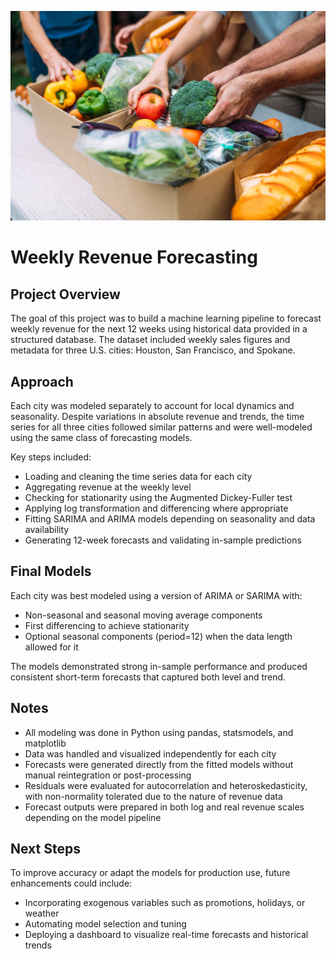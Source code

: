 ![Logo](Logo.jpg)

# Weekly Revenue Forecasting

## Project Overview  
The goal of this project was to build a machine learning pipeline to forecast weekly revenue for the next 12 weeks using historical data provided in a structured database. The dataset included weekly sales figures and metadata for three U.S. cities: Houston, San Francisco, and Spokane.

## Approach  
Each city was modeled separately to account for local dynamics and seasonality. Despite variations in absolute revenue and trends, the time series for all three cities followed similar patterns and were well-modeled using the same class of forecasting models.

Key steps included:

- Loading and cleaning the time series data for each city  
- Aggregating revenue at the weekly level  
- Checking for stationarity using the Augmented Dickey-Fuller test  
- Applying log transformation and differencing where appropriate  
- Fitting SARIMA and ARIMA models depending on seasonality and data availability  
- Generating 12-week forecasts and validating in-sample predictions

## Final Models  
Each city was best modeled using a version of ARIMA or SARIMA with:  
- Non-seasonal and seasonal moving average components  
- First differencing to achieve stationarity  
- Optional seasonal components (period=12) when the data length allowed for it  

The models demonstrated strong in-sample performance and produced consistent short-term forecasts that captured both level and trend.

## Notes  
- All modeling was done in Python using pandas, statsmodels, and matplotlib  
- Data was handled and visualized independently for each city  
- Forecasts were generated directly from the fitted models without manual reintegration or post-processing  
- Residuals were evaluated for autocorrelation and heteroskedasticity, with non-normality tolerated due to the nature of revenue data  
- Forecast outputs were prepared in both log and real revenue scales depending on the model pipeline  

## Next Steps  
To improve accuracy or adapt the models for production use, future enhancements could include:  
- Incorporating exogenous variables such as promotions, holidays, or weather  
- Automating model selection and tuning  
- Deploying a dashboard to visualize real-time forecasts and historical trends